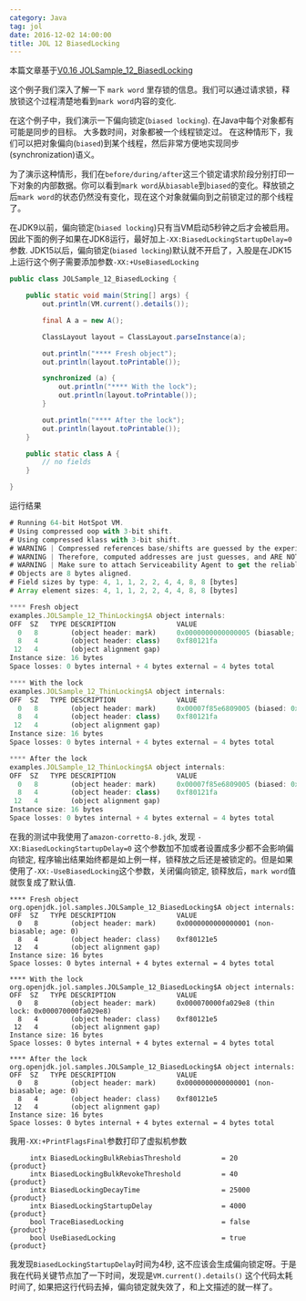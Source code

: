 ```yaml
---
category: Java
tag: jol
date: 2016-12-02 14:00:00
title: JOL 12 BiasedLocking
---
```


本篇文章基于[V0.16 JOLSample_12_BiasedLocking](https://github.com/openjdk/jol/blob/0.16/jol-samples/src/main/java/org/openjdk/jol/samples/JOLSample_12_BiasedLocking.java)

这个例子我们深入了解一下 `mark word` 里存锁的信息。我们可以通过请求锁，释放锁这个过程清楚地看到`mark word`内容的变化.

在这个例子中，我们演示一下偏向锁定(`biased locking`). 在Java中每个对象都有可能是同步的目标。 大多数时间，对象都被一个线程锁定过。
在这种情形下，我们可以把对象偏向(`biased`)到某个线程，然后非常方便地实现同步(synchronization)语义。

为了演示这种情形，我们在`before/during/after`这三个锁定请求阶段分别打印一下对象的内部数据。你可以看到`mark word`从`biasable`到`biased`的变化。释放锁之后`mark word`的状态仍然没有变化，现在这个对象就偏向到之前锁定过的那个线程了。

在JDK9以前，偏向锁定(`biased locking`)只有当VM启动5秒钟之后才会被启用。因此下面的例子如果在JDK8运行，最好加上`-XX:BiasedLockingStartupDelay=0`参数.
JDK15以后，偏向锁定(`biased locking`)默认就不开启了，入股是在JDK15上运行这个例子需要添加参数`-XX:+UseBiasedLocking`

```java
public class JOLSample_12_BiasedLocking {

    public static void main(String[] args) {
        out.println(VM.current().details());

        final A a = new A();

        ClassLayout layout = ClassLayout.parseInstance(a);

        out.println("**** Fresh object");
        out.println(layout.toPrintable());

        synchronized (a) {
            out.println("**** With the lock");
            out.println(layout.toPrintable());
        }

        out.println("**** After the lock");
        out.println(layout.toPrintable());
    }

    public static class A {
        // no fields
    }

}
```

运行结果
```js
# Running 64-bit HotSpot VM.
# Using compressed oop with 3-bit shift.
# Using compressed klass with 3-bit shift.
# WARNING | Compressed references base/shifts are guessed by the experiment!
# WARNING | Therefore, computed addresses are just guesses, and ARE NOT RELIABLE.
# WARNING | Make sure to attach Serviceability Agent to get the reliable addresses.
# Objects are 8 bytes aligned.
# Field sizes by type: 4, 1, 1, 2, 2, 4, 4, 8, 8 [bytes]
# Array element sizes: 4, 1, 1, 2, 2, 4, 4, 8, 8 [bytes]

**** Fresh object
examples.JOLSample_12_ThinLocking$A object internals:
OFF  SZ   TYPE DESCRIPTION               VALUE
  0   8        (object header: mark)     0x0000000000000005 (biasable; age: 0)
  8   4        (object header: class)    0xf80121fa
 12   4        (object alignment gap)    
Instance size: 16 bytes
Space losses: 0 bytes internal + 4 bytes external = 4 bytes total

**** With the lock
examples.JOLSample_12_ThinLocking$A object internals:
OFF  SZ   TYPE DESCRIPTION               VALUE
  0   8        (object header: mark)     0x00007f85e6809005 (biased: 0x0000001fe179a024; epoch: 0; age: 0)
  8   4        (object header: class)    0xf80121fa
 12   4        (object alignment gap)    
Instance size: 16 bytes
Space losses: 0 bytes internal + 4 bytes external = 4 bytes total

**** After the lock
examples.JOLSample_12_ThinLocking$A object internals:
OFF  SZ   TYPE DESCRIPTION               VALUE
  0   8        (object header: mark)     0x00007f85e6809005 (biased: 0x0000001fe179a024; epoch: 0; age: 0)
  8   4        (object header: class)    0xf80121fa
 12   4        (object alignment gap)    
Instance size: 16 bytes
Space losses: 0 bytes internal + 4 bytes external = 4 bytes total
```

在我的测试中我使用了`amazon-corretto-8.jdk`, 发现 `-XX:BiasedLockingStartupDelay=0` 这个参数加不加或者设置成多少都不会影响偏向锁定, 程序输出结果始终都是如上例一样，锁释放之后还是被锁定的。但是如果使用了`-XX:-UseBiasedLocking`这个参数，关闭偏向锁定, 锁释放后，`mark word`值就恢复成了默认值.


```
**** Fresh object
org.openjdk.jol.samples.JOLSample_12_BiasedLocking$A object internals:
OFF  SZ   TYPE DESCRIPTION               VALUE
  0   8        (object header: mark)     0x0000000000000001 (non-biasable; age: 0)
  8   4        (object header: class)    0xf80121e5
 12   4        (object alignment gap)    
Instance size: 16 bytes
Space losses: 0 bytes internal + 4 bytes external = 4 bytes total

**** With the lock
org.openjdk.jol.samples.JOLSample_12_BiasedLocking$A object internals:
OFF  SZ   TYPE DESCRIPTION               VALUE
  0   8        (object header: mark)     0x000070000fa029e8 (thin lock: 0x000070000fa029e8)
  8   4        (object header: class)    0xf80121e5
 12   4        (object alignment gap)    
Instance size: 16 bytes
Space losses: 0 bytes internal + 4 bytes external = 4 bytes total

**** After the lock
org.openjdk.jol.samples.JOLSample_12_BiasedLocking$A object internals:
OFF  SZ   TYPE DESCRIPTION               VALUE
  0   8        (object header: mark)     0x0000000000000001 (non-biasable; age: 0)
  8   4        (object header: class)    0xf80121e5
 12   4        (object alignment gap)    
Instance size: 16 bytes
Space losses: 0 bytes internal + 4 bytes external = 4 bytes total
```

我用`-XX:+PrintFlagsFinal`参数打印了虚拟机参数
```
     intx BiasedLockingBulkRebiasThreshold          = 20                                  {product}
     intx BiasedLockingBulkRevokeThreshold          = 40                                  {product}
     intx BiasedLockingDecayTime                    = 25000                               {product}
     intx BiasedLockingStartupDelay                 = 4000                                {product}
     bool TraceBiasedLocking                        = false                               {product}
     bool UseBiasedLocking                          = true                                {product}
```

我发现`BiasedLockingStartupDelay`时间为4秒, 这不应该会生成偏向锁定呀。于是我在代码关键节点加了一下时间，发现是`VM.current().details()` 这个代码太耗时间了, 如果把这行代码去掉，偏向锁定就失效了，和上文描述的就一样了。

